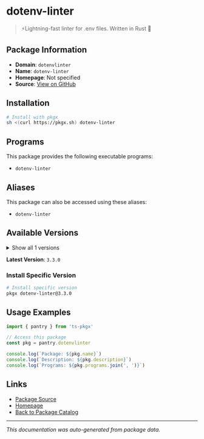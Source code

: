 # dotenv-linter

> ⚡️Lightning-fast linter for .env files. Written in Rust 🦀

## Package Information

- **Domain**: `dotenvlinter`
- **Name**: `dotenv-linter`
- **Homepage**: Not specified
- **Source**: [View on GitHub](https://github.com/pkgxdev/pantry/tree/main/projects/dotenv-linter.github.io/package.yml)

## Installation

```bash
# Install with pkgx
sh <(curl https://pkgx.sh) dotenv-linter
```

## Programs

This package provides the following executable programs:

- `dotenv-linter`

## Aliases

This package can also be accessed using these aliases:

- `dotenv-linter`

## Available Versions

<details>
<summary>Show all 1 versions</summary>

- `3.3.0`

</details>

**Latest Version**: `3.3.0`

### Install Specific Version

```bash
# Install specific version
pkgx dotenv-linter@3.3.0
```

## Usage Examples

```typescript
import { pantry } from 'ts-pkgx'

// Access this package
const pkg = pantry.dotenvlinter

console.log(`Package: ${pkg.name}`)
console.log(`Description: ${pkg.description}`)
console.log(`Programs: ${pkg.programs.join(', ')}`)
```

## Links

- [Package Source](https://github.com/pkgxdev/pantry/tree/main/projects/dotenv-linter.github.io/package.yml)
- [Homepage](#)
- [Back to Package Catalog](../package-catalog.md)

---

*This documentation was auto-generated from package data.*
